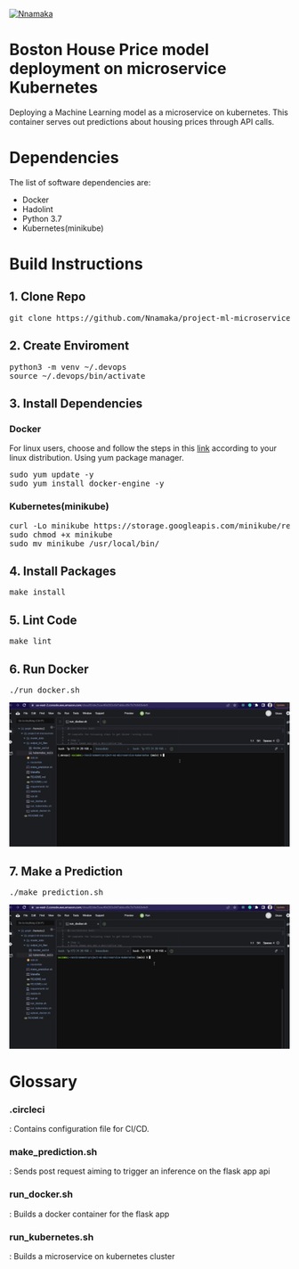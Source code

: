 [![Nnamaka](https://circleci.com/gh/Nnamaka/project-ml-microservice-kubernetes.svg?style=svg)](https://circleci.com/gh/circleci/circleci-docs)

# Boston House Price model deployment on microservice Kubernetes
Deploying a Machine Learning model as a microservice on kubernetes. This container serves out predictions about housing prices through API calls.

# Dependencies
The list of software dependencies are:
* Docker
* Hadolint
* Python 3.7
* Kubernetes(minikube)

# Build Instructions
## 1. Clone Repo
<pre>
git clone https://github.com/Nnamaka/project-ml-microservice-kubernetes.git
</pre>
## 2. Create Enviroment
<pre>
python3 -m venv ~/.devops
source ~/.devops/bin/activate
</pre>
## 3. Install Dependencies
### Docker
For linux users, choose and follow the steps in this <a href="https://runnable.com/docker/install-docker-on-linux">link</a> according to your linux distribution.
Using yum package manager.
<pre>
sudo yum update -y
sudo yum install docker-engine -y
</pre>

### Kubernetes(minikube)
<pre>
curl -Lo minikube https://storage.googleapis.com/minikube/releases/latest/minikube-linux-amd64
sudo chmod +x minikube
sudo mv minikube /usr/local/bin/
</pre>

## 4. Install Packages
<pre>
make install
</pre>

## 5. Lint Code
<pre>
make lint
</pre>

## 6. Run Docker
<pre>
./run_docker.sh
</pre>
<span align="left">
  <img width="600" heigt="300" src="https://github.com/Nnamaka/project-ml-microservice-kubernetes/blob/main/src/rundocker.gif">
</span>

## 7. Make a Prediction
<pre>
./make_prediction.sh
</pre>
<span align="left">
  <img width="600" heigt="300" src="https://github.com/Nnamaka/project-ml-microservice-kubernetes/blob/main/src/makeprediction.gif">
</span>

# Glossary
<h3>.circleci</h3>: Contains configuration file for CI/CD.<br>
<h3>make_prediction.sh</h3>: Sends post request aiming to trigger an inference on the flask app api<br>
<h3>run_docker.sh</h3>: Builds a docker container for the flask app<br>
<h3>run_kubernetes.sh</h3>: Builds a microservice on kubernetes cluster<br>
